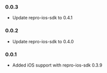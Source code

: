 ### 0.0.3

- Update repro-ios-sdk to 0.4.1

### 0.0.2

- Update repro-ios-sdk to 0.4.0

### 0.0.1

- Added iOS support with repro-ios-sdk 0.3.9
